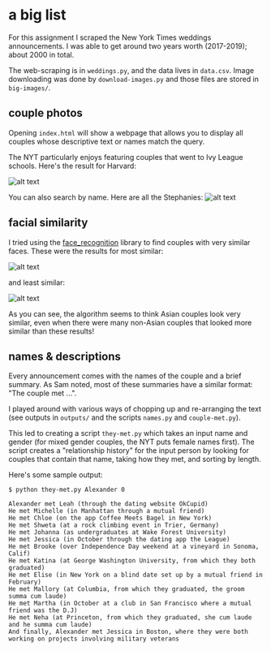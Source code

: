# a big list

For this assignment I scraped the New York Times weddings announcements. I was able to get around two years worth (2017-2019); about 2000 in total.

The web-scraping is in `weddings.py`, and the data lives in `data.csv`. Image downloading was done by `download-images.py` and those files are stored in `big-images/`.

## couple photos ##

Opening `index.html` will show a webpage that allows you to display all couples whose descriptive text or names match the query.

The NYT particularly enjoys featuring couples that went to Ivy League schools. Here's the result for Harvard:

![alt text](https://drive.google.com/uc?export=view&id=1zId-9WgpVKDoaqoFUdVCw720LJrI51zE)

You can also search by name. Here are all the Stephanies:
![alt text](https://drive.google.com/uc?export=view&id=14KWT2joyijRjz9E8a1TCMkW2uH5gdZNV)

## facial similarity ##

I tried using the [face_recognition](https://github.com/ageitgey/face_recognition) library to find couples with very similar faces. These were the results for most similar:

![alt text](https://drive.google.com/uc?export=view&id=17eq7AfZoAtVPIhpmsJNDGkypOPk27OGL)

and least similar:

![alt text](https://drive.google.com/uc?export=view&id=1kTpCuWCWVF6laXDEgWAm6eg50EBy3mtM)

As you can see, the algorithm seems to think Asian couples look very similar, even when there were many non-Asian couples that looked more similar than these results!

## names & descriptions ##

Every announcement comes with the names of the couple and a brief summary. As Sam noted, most of these summaries have a similar format: "The couple met ...".

I played around with various ways of chopping up and re-arranging the text (see outputs in `outputs/` and the scripts `names.py` and `couple-met.py`). 

This led to creating a script `they-met.py` which takes an input name and gender (for mixed gender couples, the NYT puts female names first). The script creates a "relationship history" for the input person by looking for couples that contain that name, taking how they met, and sorting by length.

Here's some sample output:

```
$ python they-met.py Alexander 0

Alexander met Leah (through the dating website OkCupid)
He met Michelle (in Manhattan through a mutual friend)
He met Chloe (on the app Coffee Meets Bagel in New York)
He met Shweta (at a rock climbing event in Trier, Germany)
He met Johanna (as undergraduates at Wake Forest University)
He met Jessica (in October through the dating app the League)
He met Brooke (over Independence Day weekend at a vineyard in Sonoma, Calif)
He met Katina (at George Washington University, from which they both graduated)
He met Elise (in New York on a blind date set up by a mutual friend in February)
He met Mallory (at Columbia, from which they graduated, the groom summa cum laude)
He met Martha (in October at a club in San Francisco where a mutual friend was the D.J)
He met Neha (at Princeton, from which they graduated, she cum laude and he summa cum laude)
And finally, Alexander met Jessica in Boston, where they were both working on projects involving military veterans
```
